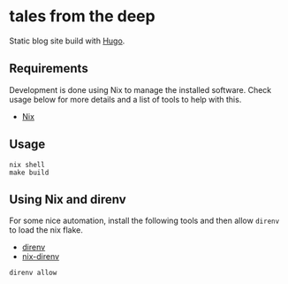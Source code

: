 # tales from the deep

Static blog site build with [Hugo](https://github.com/gohugoio/hugo).

## Requirements

Development is done using Nix to manage the installed software. Check usage below for more details and a list of tools to help with this.

- [Nix](https://nixos.org/download)

## Usage
 
```shellsession
nix shell
make build
```

## Using Nix and direnv

For some nice automation, install the following tools and then allow `direnv` to load the nix flake.

- [direnv](https://direnv.net/)
- [nix-direnv](https://github.com/nix-community/nix-direnv)
 
```shellsession
direnv allow
```

